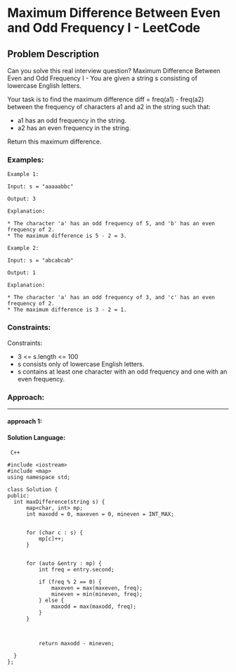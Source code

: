 # Maximum Difference Between Even and Odd Frequency I - LeetCode
  
  ## Problem Description
  
  Can you solve this real interview question? Maximum Difference Between Even and Odd Frequency I - You are given a string s consisting of lowercase English letters.

Your task is to find the maximum difference diff = freq(a1) - freq(a2) between the frequency of characters a1 and a2 in the string such that:

 * a1 has an odd frequency in the string.
 * a2 has an even frequency in the string.

Return this maximum difference.
  
  ### Examples:
  ```
  Example 1:

Input: s = "aaaaabbc"

Output: 3

Explanation:

 * The character 'a' has an odd frequency of 5, and 'b' has an even frequency of 2.
 * The maximum difference is 5 - 2 = 3.

Example 2:

Input: s = "abcabcab"

Output: 1

Explanation:

 * The character 'a' has an odd frequency of 3, and 'c' has an even frequency of 2.
 * The maximum difference is 3 - 2 = 1.
  ```
  
  ### Constraints:
  
  Constraints:

 * 3 <= s.length <= 100
 * s consists only of lowercase English letters.
 * s contains at least one character with an odd frequency and one with an even frequency.
  
  
  ### Approach:
  ---
  
  #### approach 1:
  

  #### Solution Language:
  ```  C++  ```
  ```
  #include <iostream>
#include <map>
using namespace std;

class Solution {
public:
    int maxDifference(string s) {
        map<char, int> mp;
        int maxodd = 0, maxeven = 0, mineven = INT_MAX; 

        
        for (char c : s) {
            mp[c]++;
        }

        
        for (auto &entry : mp) {
            int freq = entry.second;

            if (freq % 2 == 0) { 
                maxeven = max(maxeven, freq);
                mineven = min(mineven, freq);
            } else {
                maxodd = max(maxodd, freq);
            }
        }

        
        
            return maxodd - mineven;
        
    }
};
  ```
  